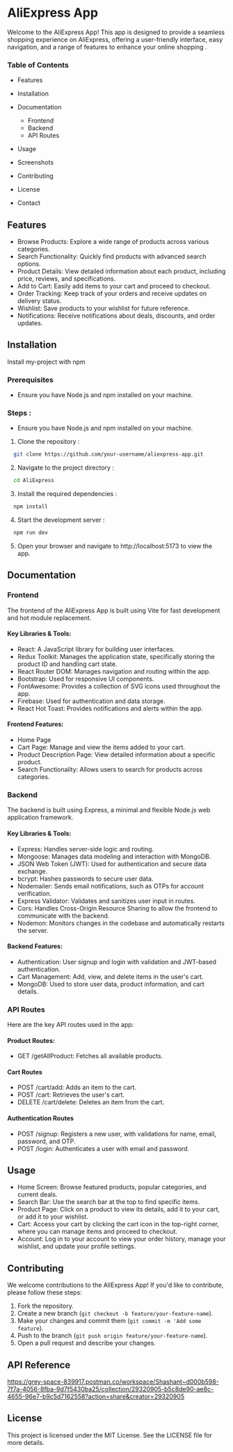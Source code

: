 
# AliExpress App

Welcome to the AliExpress App! This app is designed to provide a seamless shopping experience on AliExpress, offering a user-friendly interface, easy navigation, and a range of features to enhance your online shopping .

### Table of Contents
-  Features
- Installation
- Documentation
   - Frontend
   - Backend
   - API Routes



- Usage
- Screenshots
- Contributing
- License
- Contact
## Features

- Browse Products: Explore a wide range of products across various categories.
- Search Functionality: Quickly find products with advanced search options.
- Product Details: View detailed information about each product, including price, reviews, and specifications.
- Add to Cart: Easily add items to your cart and proceed to checkout.
- Order Tracking: Keep track of your orders and receive updates on delivery status.
- Wishlist: Save products to your wishlist for future reference.
- Notifications: Receive notifications about deals, discounts, and order updates.


## Installation

Install my-project with npm

### Prerequisites

- Ensure you have Node.js and npm installed on your machine.

### Steps :
- Ensure you have Node.js and npm installed on your machine.

1. Clone the repository :
```bash
  git clone https://github.com/your-username/aliexpress-app.git
```
2. Navigate to the project directory :
```bash
  cd AliExpress
```
3. Install the required dependencies :
```bash
  npm install
```
4. Start the development server :
```bash
  npm run dev
```
5. Open your browser and navigate to http://localhost:5173 to view the app.
    
## Documentation

### Frontend
The frontend of the AliExpress App is built using Vite for fast development and hot module replacement.

#### Key Libraries & Tools:

- React: A JavaScript library for building user interfaces.
- Redux Toolkit: Manages the application state, specifically storing the product ID and handling cart state.
- React Router DOM: Manages navigation and routing within the app.
- Bootstrap: Used for responsive UI components.
- FontAwesome: Provides a collection of SVG icons used throughout the app.
- Firebase: Used for authentication and data storage.
- React Hot Toast: Provides notifications and alerts within the app.

#### Frontend Features:

- Home Page
- Cart Page: Manage and view the items added to your cart.
- Product Description Page: View detailed information about a specific product.
- Search Functionality: Allows users to search for products across categories.

### Backend
The backend is built using Express, a minimal and flexible Node.js web application framework.

#### Key Libraries & Tools:
- Express: Handles server-side logic and routing.
- Mongoose: Manages data modeling and interaction with MongoDB.
- JSON Web Token (JWT): Used for authentication and secure data exchange.
- bcrypt: Hashes passwords to secure user data.
- Nodemailer: Sends email notifications, such as OTPs for account verification.
- Express Validator: Validates and sanitizes user input in routes.
- Cors: Handles Cross-Origin Resource Sharing to allow the frontend to communicate with the backend.
- Nodemon: Monitors changes in the codebase and automatically restarts the server.

#### Backend Features:
- Authentication: User signup and login with validation and JWT-based authentication.
- Cart Management: Add, view, and delete items in the user's cart.
- MongoDB: Used to store user data, product information, and cart details.

### API Routes
Here are the key API routes used in the app:

#### Product Routes:
- GET /getAllProduct: Fetches all available products.
#### Cart Routes
- POST /cart/add: Adds an item to the cart.
- POST /cart: Retrieves the user's cart.
- DELETE /cart/delete: Deletes an item from the cart.
#### Authentication Routes
- POST /signup: Registers a new user, with validations for name, email, password, and OTP.
- POST /login: Authenticates a user with email and password.


## Usage

- Home Screen: Browse featured products, popular categories, and current deals.
- Search Bar: Use the search bar at the top to find specific items.
- Product Page: Click on a product to view its details, add it to your cart, or add it to your wishlist.
- Cart: Access your cart by clicking the cart icon in the top-right corner, where you can manage items and proceed to checkout.
- Account: Log in to your account to view your order history, manage your wishlist, and update your profile settings.


## Contributing

We welcome contributions to the AliExpress App! If you'd like to contribute, please follow these steps:

1. Fork the repository.
2. Create a new branch (`git checkout -b feature/your-feature-name`).
3. Make your changes and commit them (`git commit -m 'Add some feature`).
4. Push to the branch (`git push origin feature/your-feature-name`).
5. Open a pull request and describe your changes.
## API Reference

https://grey-space-839917.postman.co/workspace/Shashant~d000b598-7f7a-4056-8fba-9d7f5430ba25/collection/29320905-b5c8de90-ae8c-4655-96e7-b9c5d7162558?action=share&creator=29320905


## License

This project is licensed under the MIT License. See the LICENSE file for more details.
